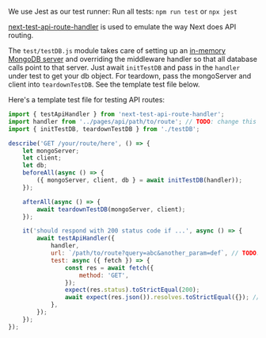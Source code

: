 We use Jest as our test runner:
Run all tests: `npm run test` or `npx jest`

[next-test-api-route-handler](https://github.com/Xunnamius/next-test-api-route-handler#readme) is used to emulate the way Next does API routing.

The `test/testDB.js` module takes care of setting up an [in-memory MongoDB server](https://github.com/nodkz/mongodb-memory-server#readme) and overriding the middleware handler so that all database calls point to that server. Just await `initTestDB` and pass in the `handler` under test to get your db object. For teardown, pass the mongoServer and client into `teardownTestDB`. See the template test file below.

Here's a template test file for testing API routes:

```javascript
import { testApiHandler } from 'next-test-api-route-handler';
import handler from '../pages/api/path/to/route'; // TODO: change this to import the desired handler!
import { initTestDB, teardownTestDB } from './testDB';

describe('GET /your/route/here', () => {
    let mongoServer;
    let client;
    let db;
    beforeAll(async () => {
        ({ mongoServer, client, db } = await initTestDB(handler));
    });

    afterAll(async () => {
        await teardownTestDB(mongoServer, client);
    });

    it('should respond with 200 status code if ...', async () => {
        await testApiHandler({
            handler,
            url: `/path/to/route?query=abc&another_param=def`, // TODO: change this to the route path!
            test: async ({ fetch }) => {
                const res = await fetch({
                    method: 'GET',
                });
                expect(res.status).toStrictEqual(200);
                await expect(res.json()).resolves.toStrictEqual({}); // TODO: change this object to the expected response!
            },
        });
    });
});
```
